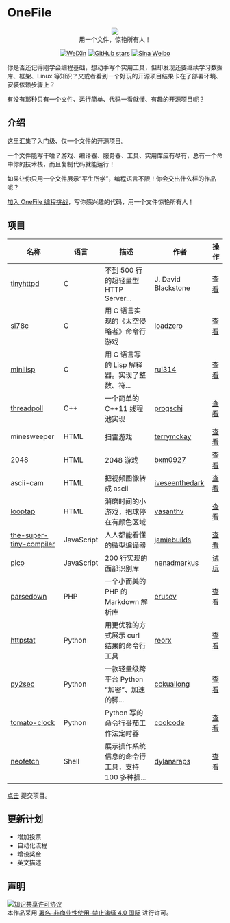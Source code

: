 
# OneFile

<p align="center">
  <img src="https://cdn.jsdelivr.net/gh/521xueweihan/img_logo@main/logo/onefile.png"/>
  <br>用一个文件，惊艳所有人！
</p>

<p align="center">
  <a href="https://cdn.jsdelivr.net/gh/521xueweihan/img_logo@main/logo/weixin.png"><img src="https://img.shields.io/badge/Talk-%E5%BE%AE%E4%BF%A1%E7%BE%A4-brightgreen.svg?style=popout-square" alt="WeiXin"></a>
  <a href="https://github.com/521xueweihan/OneFile/stargazers"><img src="https://img.shields.io/github/stars/521xueweihan/OneFile.svg?style=popout-square" alt="GitHub stars"></a>
  <a href="https://weibo.com/hellogithub"><img src="https://img.shields.io/badge/%E6%96%B0%E6%B5%AA-Weibo-red.svg?style=popout-square" alt="Sina Weibo"></a>
</p>

你是否还记得刚学会编程基础，想动手写个实用工具，但却发现还要继续学习数据库、框架、Linux 等知识？又或者看到一个好玩的开源项目结果卡在了部署环境、安装依赖步骤上？

有没有那种只有一个文件、运行简单、代码一看就懂、有趣的开源项目呢？


## 介绍

这里汇集了入门级、仅一个文件的开源项目。

一个文件能写干啥？游戏、编译器、服务器、工具、实用库应有尽有，总有一个命中你的技术栈，而且复制代码就能运行！

如果让你只用一个文件展示“平生所学”，编程语言不限！你会交出什么样的作品呢？

[加入 OneFile 编程挑战](https://github.com/521xueweihan/OneFile/blob/main/doc/join.md)，写你感兴趣的代码，用一个文件惊艳所有人！

## 项目

| 名称 | 语言 | 描述 | 作者 | 操作 |
| ------- | ----- | ------------ | ------ | --------- |
| [tinyhttpd](https://github.com/EZLippi/Tinyhttpd) | C | 不到 500 行的超轻量型 HTTP Server... | J. David Blackstone | [查看](https://one.hellogithub.com/c/tinyhttpd.html) |
| [si78c](https://github.com/loadzero/si78c) | C | 用 C 语言实现的《太空侵略者》命令行游戏 | [loadzero](https://github.com/loadzero) | [查看](https://one.hellogithub.com/c/si78c.html) |
| [minilisp](https://github.com/rui314/minilisp) | C | 用 C 语言写的 Lisp 解释器。实现了整数、符... | [rui314](https://github.com/rui314) | [查看](https://one.hellogithub.com/c/minilisp.html) |
| [threadpoll](https://github.com/progschj/ThreadPool) | C++ | 一个简单的 C++11 线程池实现 | [progschj](https://github.com/progschj) | [查看](https://one.hellogithub.com/cplusplus/threadpoll.html) |
| minesweeper | HTML | 扫雷游戏 | [terrymckay](https://github.com/terrymckay) | [查看](https://one.hellogithub.com/html/minesweeper.html) |
| 2048 | HTML | 2048 游戏 | [bxm0927](https://github.com/bxm0927) | [查看](https://one.hellogithub.com/html/2048.html) |
| ascii-cam | HTML | 把视频图像转成 ascii	 | [iveseenthedark](https://github.com/iveseenthedark) | [查看](https://one.hellogithub.com/html/ascii-cam.html) |
| [looptap](https://github.com/vasanthv/looptap) | HTML | 消磨时间的小游戏，把球停在有颜色区域 | [vasanthv](https://github.com/vasanthv) | [查看](https://one.hellogithub.com/vue/looptap.html) |
| [the-super-tiny-compiler](https://github.com/jamiebuilds/the-super-tiny-compiler) | JavaScript | 人人都能看懂的微型编译器 | [jamiebuilds](https://github.com/jamiebuilds) | [查看](https://one.hellogithub.com/javascript/the-super-tiny-compiler.html) |
| [pico](https://github.com/nenadmarkus/picojs) | JavaScript | 200 行实现的面部识别库 | [nenadmarkus](https://github.com/nenadmarkus) | [试玩](https://nenadmarkus.com/p/picojs-intro/demo/) |
| [parsedown](https://github.com/erusev/parsedown) | PHP | 一个小而美的 PHP 的 Markdown 解析库 | [erusev](https://github.com/erusev) | [查看](https://one.hellogithub.com/php/parsedown.html) |
| [httpstat](https://github.com/reorx/httpstat) | Python | 用更优雅的方式展示 curl 结果的命令行工具 | [reorx](https://github.com/reorx) | [查看](https://one.hellogithub.com/python/httpstat.html) |
| [py2sec](https://github.com/cckuailong/py2sec) | Python | 一款轻量级跨平台 Python “加密”、加速的脚... | [cckuailong](https://github.com/cckuailong) | [查看](https://one.hellogithub.com/python/py2sec.html) |
| [tomato-clock](https://github.com/coolcode/tomato-clock) | Python | Python 写的命令行番茄工作法定时器 | [coolcode](https://github.com/coolcode) | [查看](https://one.hellogithub.com/python/tomato-clock.html) |
| [neofetch](https://github.com/dylanaraps/neofetch) | Shell | 展示操作系统信息的命令行工具，支持 100 多种操... | [dylanaraps](https://github.com/dylanaraps) | [查看](https://one.hellogithub.com/shell/neofetch.html) |


[点击](https://hellogithub.yuque.com/forms/share/4f0bf06b-2991-4f7e-a860-5b76337b7b5b) 提交项目。

## 更新计划

- 增加投票
- 自动化流程
- 增设奖金
- 英文描述

## 声明
<a rel="license" href="https://creativecommons.org/licenses/by-nc-nd/4.0/deed.zh"><img alt="知识共享许可协议" style="border-width: 0" src="https://licensebuttons.net/l/by-nc-nd/4.0/88x31.png"></a><br>本作品采用 <a rel="license" href="https://creativecommons.org/licenses/by-nc-nd/4.0/deed.zh">署名-非商业性使用-禁止演绎 4.0 国际</a> 进行许可。
